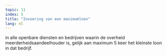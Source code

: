 ```yaml
---
topic: 11
index: 5
title: "Invoering van een maximumloon"
lang: nl
---
```

in alle openbare diensten en bedrijven waarin de overheid
meerderheidsaandeelhouder is, gelijk aan maximum 5 keer het kleinste loon in
dat bedrijf.
